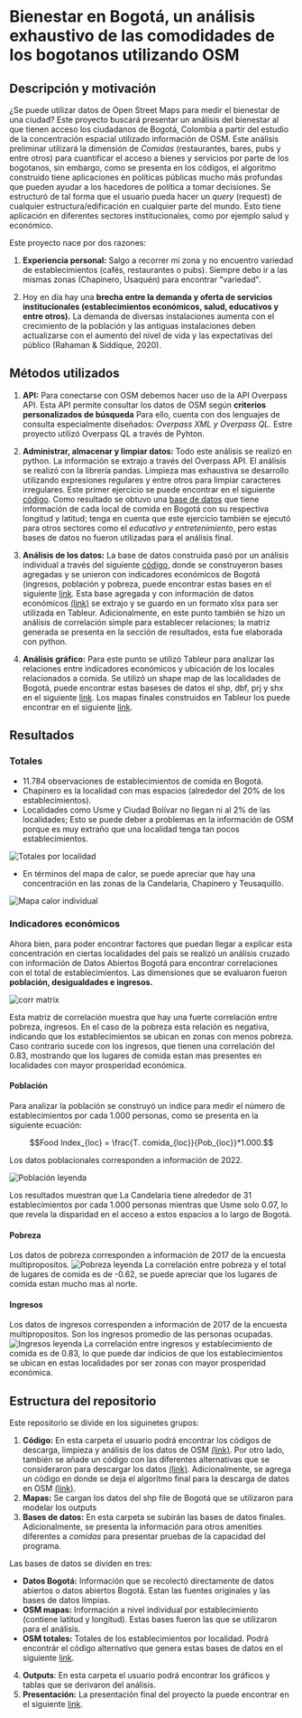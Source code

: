 # Bienestar en Bogotá, un análisis exhaustivo de las comodidades de los bogotanos utilizando OSM

## Descripción y motivación

¿Se puede utilizar datos de Open Street Maps para medir el bienestar de una ciudad? Este proyecto buscará presentar un análisis del bienestar al que tienen acceso los ciudadanos de Bogotá, Colombia a partir del estudio de la concentración espacial utilizado información de OSM. Este análisis preliminar utilizará la dimensión de *Comidas* (restaurantes, bares, pubs y entre otros) para cuantificar el acceso a bienes y servicios por parte de los bogotanos, sin embargo, como se presenta en los códigos, el algoritmo construido tiene aplicaciones en políticas públicas mucho más profundas que pueden ayudar a los hacedores de política a tomar decisiones. Se estructuró de tal forma que el usuario pueda hacer un *query* (request) de cualquier estructura/edificación en cualquier parte del mundo. Esto tiene aplicación en diferentes sectores institucionales, como por ejemplo salud y económico.

Este proyecto nace por dos razones:
1. **Experiencia personal:** Salgo a recorrer mi zona y no encuentro variedad de establecimientos (cafés, restaurantes o pubs). Siempre debo ir a las mismas zonas (Chapinero, Usaquén) para encontrar "variedad".  

2. Hoy en día hay una **brecha entre la demanda y oferta de servicios institucionales (establecimientos económicos, salud, educativos y entre otros).** La demanda de diversas instalaciones aumenta con el crecimiento de la población y las antiguas instalaciones deben actualizarse con el aumento del nivel de vida y las expectativas del público (Rahaman & Siddique, 2020).

## Métodos utilizados 

1. **API:** Para conectarse con OSM debemos hacer uso de la API Overpass API. Esta API permite consultar los datos de OSM según **criterios personalizados de búsqueda** Para ello, cuenta con dos lenguajes de consulta especialmente diseñados: *Overpass XML y Overpass QL.* Estre proyecto utilizó Overpass QL a través de Pyhton.
2. **Administrar, almacenar y limpiar datos:** Todo este análisis se realizó en python. La información se extrajo a través del Overpass API. El análisis se realizó con la librería pandas. Limpieza mas exhaustiva se desarrollo utilizando expresiones regulares y entre otros para limpiar caracteres irregulares. Este primer ejercicio se puede encontrar en el siguiente [código](https://github.com/jdmayorga01/bogowelfare/blob/main/Code/Bienestar%20bog.ipynb). Como resultado se obtuvo una [base de datos](https://github.com/jdmayorga01/bogowelfare/blob/main/Bases%20de%20datos/OSM%20maps/Final/food.xlsx) que tiene información de cada local de comida en Bogotá con su respectiva longitud y latitud; tenga en cuenta que este ejercicio también se ejecutó para otros sectores como el *educativo y entretenimiento*, pero estas bases de datos no fueron utilizadas para el análisis final.

3. **Análisis de los datos:** La base de datos construida pasó por un análisis individual a través del siguiente [código](https://github.com/jdmayorga01/bogowelfare/blob/main/Code/An%C3%A1lisis%20comida.ipynb), donde se construyeron bases agregadas y se unieron con indicadores económicos de Bogotá (ingresos, población y pobreza, puede encontrar estas bases en el siguiente [link](https://github.com/jdmayorga01/bogowelfare/tree/main/Bases%20de%20datos/Datos%20bogot%C3%A1). Esta base agregada y con información de datos económicos [(link)](https://github.com/jdmayorga01/bogowelfare/blob/main/Bases%20de%20datos/OSM%20maps/Final/food%20merge.xlsx) se extrajo y se guardo en un formato xlsx para ser utilizada en Tableur.
Adicionalmente, en este punto también se hizo un análisis de correlación simple para establecer relaciones; la matriz generada se presenta en la sección de resultados, esta fue elaborada con python.

5. **Análisis gráfico:** Para este punto se utilizó Tableur para analizar las relaciones entre indicadores económicos y ubicación de los locales relacionados a comida. Se utilizó un shape map de las localidades de Bogotá, puede encontrar estas baseses de datos el shp, dbf, prj y shx en el siguiente [link](https://github.com/jdmayorga01/bogowelfare/tree/main/Mapas). Los mapas finales construidos en Tableur los puede encontrar en el siguiente [link](https://github.com/jdmayorga01/bogowelfare/tree/main/Outputs).

## Resultados

### Totales
- 11.784 observaciones de establecimientos de comida en Bogotá.
- Chapinero es la localidad con mas espacios (alrededor del 20% de los establecimientos).
- Localidades como Usme y Ciudad Bolívar no llegan ni al 2% de las localidades; Esto se puede deber a problemas en la información de OSM porque es muy extraño que una localidad tenga tan pocos establecimientos.

![Totales por localidad](https://user-images.githubusercontent.com/68482485/170110110-0afc9d85-ac5c-430e-ba73-1181b5b1b51c.png)

- En términos del mapa de calor, se puede apreciar que hay una concentración en las zonas de la Candelaria, Chapinero y Teusaquillo.

![Mapa calor individual](https://user-images.githubusercontent.com/68482485/170111285-a7f4bbed-19a5-4a95-a030-12dfc72d4f8f.png)

### Indicadores económicos
Ahora bien, para poder encontrar factores que puedan llegar a explicar esta concentración en ciertas localidades del país se realizó un análisis cruzado con información de Datos Abiertos Bogotá para encontrar correlaciones con el total de establecimientos. Las dimensiones que se evaluaron fueron **población, desigualdades e ingresos.**

![corr matrix](https://user-images.githubusercontent.com/68482485/170113711-ea806430-04c4-4036-bf8f-4fedf5d08c4f.png)

Esta matriz de correlación muestra que hay una fuerte correlación entre pobreza, ingresos. En el caso de la pobreza esta relación es negativa, indicando que los establecimientos se ubican en zonas con menos pobreza. Caso contrario sucede con los ingresos, que tienen una correlación del 0.83, mostrando que los lugares de comida estan mas presentes en localidades con mayor prosperidad económica. 

#### Población 
Para analizar la población se construyó un indice para medir el número de establecimientos por cada 1.000 personas, como se presenta en la siguiente ecuación:

$$Food Index_{loc} = \frac{T. comida_{loc}}{Pob_{loc}}*1.000.$$

Los datos poblacionales corresponden a información de 2022.

![Población leyenda](https://user-images.githubusercontent.com/68482485/170115703-ede2d179-f055-4ea1-8d4c-8b3375fddcd9.png)

Los resultados muestran que La Candelaria tiene alrededor de 31 establecimientos por cada 1.000 personas mientras que Usme solo 0.07, lo que revela la disparidad en el acceso a estos espacios a lo largo de Bogotá. 

#### Pobreza 
Los datos de pobreza corresponden a información de 2017 de la encuesta multipropositos.
![Pobreza leyenda](https://user-images.githubusercontent.com/68482485/170115609-03f7a477-6a6a-4ba4-a922-f109ab687707.png)
La correlación entre pobreza y el total de lugares de comida es de -0.62, se puede apreciar que los lugares de comida estan mucho mas al norte.

#### Ingresos
Los datos de ingresos corresponden a información de 2017 de la encuesta multipropositos. Son los ingresos promedio de las personas ocupadas.
![Ingresos leyenda](https://user-images.githubusercontent.com/68482485/170115847-d4a65dca-8eb5-4f5a-88cd-6981eb1a774b.png)
La correlación entre ingresos y establecimiento de comida es de 0.83, lo que puede dar indicios de que los establecimientos se ubican en estas localidades por ser zonas con mayor prosperidad económica.

## Estructura del repositorio

Este repositorio se divide en los siguinetes grupos: 
1. **Código:** En esta carpeta el usuario podrá encontrar los códigos de descarga, limpieza y análisis de los datos de OSM [(link)](https://github.com/jdmayorga01/bogowelfare/blob/main/Code/Bienestar%20bog.ipynb). Por otro lado, también se añade un código con las diferentes alternativas que se consideraron para descargar los datos [(link)](https://github.com/jdmayorga01/bogowelfare/blob/main/Code/C%C3%B3digos%20Alternativos.ipynb). Adicionalmente, se agrega un código en donde se deja el algoritmo  final para la descarga de datos en OSM [(link)](https://github.com/jdmayorga01/bogowelfare/blob/main/Algoritmo%20final.ipynb). 
2. **Mapas:** Se cargan los datos del shp file de Bogotá que se utilizaron para modelar los outputs
3. **Bases de datos:** En esta carpeta se subirán las bases de datos finales. Adicionalmente, se presenta la información para otros amenities diferentes a *comidas* para presentar pruebas de la capacidad del programa. 

Las bases de datos se dividen en tres: 
* **Datos Bogotá:** Información que se recolectó directamente de datos abiertos o datos abiertos Bogotá. Estan las fuentes originales y las bases de datos limpias. 
* **OSM mapas:** Información a nivel individual por establecimiento (contiene latitud y longitud). Estas bases fueron las que se utilizaron para el análisis. 
* **OSM totales:** Totales de los establecimientos por localidad. Podrá encontrár el código alternativo que genera estas bases de datos en el siguiente [link](https://github.com/jdmayorga01/bogowelfare/blob/main/Code/C%C3%B3digos%20Alternativos.ipynb).

4. **Outputs**: En esta carpeta el usuario podrá encontrar los gráficos y tablas que se derivaron del análisis.
5. **Presentación:** La presentación final del proyecto la puede encontrar en el siguiente [link](https://github.com/jdmayorga01/bogowelfare/blob/main/Concentraci%C3%B3n%20Espacial%20en%20Bogot%C3%A1.pdf).
